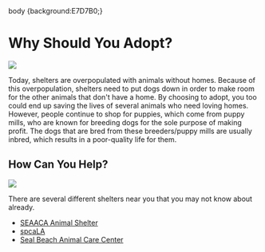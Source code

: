 <!DOCTYPE HTML>
<html>
  <body>
  body {background:E7D7B0;}
<h1>Why Should You Adopt?</h1>
  <img src="https://media.4-paws.org/6/8/9/3/689354d6694789b45569cd647a6009e240b4afe7/VIER%20PFOTEN_2016-09-18_081-1927x1333-1920x1328.jpg" />
<p>Today, shelters are overpopulated with animals without homes. Because of this overpopulation, shelters need to put dogs down in order to make room for the other animals that don't have a home. By choosing to adopt, you too could end up saving the lives of several animals who need loving homes. However, people continue to shop for puppies, which come from puppy mills, who are known for breeding dogs for the sole purpose of making profit. The dogs that are bred from these breeders/puppy mills are usually inbred, which results in a poor-quality life for them.</p>
<h2>How Can You Help?</h2>
  <img src="https://www.rd.com/wp-content/uploads/2017/11/05-amazon-9-Powerful-Ways-to-Give-to-Charity-Without-Breaking-the-Bank_527124532-Pongsatorn-Singnoy.jpg" />
<p>There are several different shelters near you that you may not know about already.</p>
  <ul>
    <li>  <a href ="https://www.seaaca.org/" target="_blank"> SEAACA Animal Shelter</a>  </li> 
    <li> <a href ="https://spcala.com/" target="_blank">spcaLA</a> </li>
    <li> <a href ="https://www.sbacc.org/" target="_blank">Seal Beach Animal Care Center</a> </li>
  </ul>
  </body>
</html>
